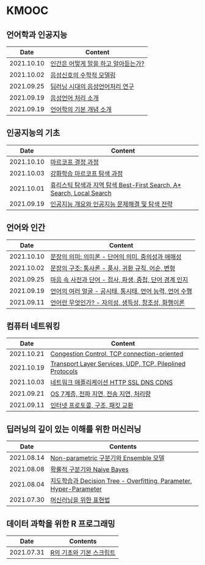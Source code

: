 # KMOOC

## 언어학과 인공지능

| Date       | Content                                                      |
| ---------- | ------------------------------------------------------------ |
| 2021.10.10 | [인간은 어떻게 말을 하고 알아듣는가?](https://github.com/ruslanlvivsky/kmooc/blob/main/linguistics-and-ai/week5.md) |
| 2021.10.02 | [음성신호의 수학적 모델링](https://github.com/jinsuSang/kmooc/blob/main/linguistics-and-ai/week4.md) |
| 2021.09.25 | [딥러닝 시대의 음성언어처리 연구](https://github.com/jinsuSang/kmooc/blob/main/linguistics-and-ai/week3.md) |
| 2021.09.19 | [음성언어 처리 소개](https://github.com/jinsuSang/kmooc/blob/main/linguistics-and-ai/week2.md) |
| 2021.09.19 | [언어학의 기본 개념 소개](https://github.com/jinsuSang/kmooc/blob/main/linguistics-and-ai/week1.md) |

## 인공지능의 기초

| Date       | Content                                                      |
| ---------- | ------------------------------------------------------------ |
| 2021.10.10 | [마르코프 결정 과정](https://github.com/ruslanlvivsky/kmooc/blob/main/basics-of-artificial-intelligence/week5.md) |
| 2021.10.03 | [강화학습 마르코프 탐색 과정](https://github.com/jinsuSang/kmooc/blob/main/basics-of-artificial-intelligence/week4.md) |
| 2021.10.01 | [휴리스틱 탐색과 지역 탐색 Best-First Search, A* Search, Local Search](https://github.com/jinsuSang/kmooc/blob/main/basics-of-artificial-intelligence/week3.md) |
| 2021.09.19 | [인공지능 개요와 인공지능 문제해결 및 탐색 전략](https://github.com/jinsuSang/kmooc/blob/main/basics-of-artificial-intelligence/week1-and-week2.md) |

## 언어와 인간

| Date       | Content                                                      |
| ---------- | ------------------------------------------------------------ |
| 2021.10.10 | [문장의 의미: 의미론 - 단어의 의미, 중의성과 애매성](https://github.com/ruslanlvivsky/kmooc/blob/main/human-and-language/week05-sentence-meaning-semantics.md) |
| 2021.10.02 | [문장의 구조: 통사론 - 품사, 귀환 규칙, 어순, 변형](https://github.com/jinsuSang/kmooc/blob/main/human-and-language/week04-sentence-structures-syntax.md) |
| 2021.09.25 | [마음 속 사전과 단어 - 접사, 파생, 중첩, 단어 경계 인지](https://github.com/jinsuSang/kmooc/blob/main/human-and-language/week03-mental-lexicon-and-words.md) |
| 2021.09.19 | [언어의 여러 얼굴 - 공시태, 통시태, 언어 능력, 언어 수행](https://github.com/jinsuSang/kmooc/blob/main/human-and-language/week02-many-faces-of-language.md) |
| 2021.09.11 | [언어란 무엇인가? - 자의성, 생득성, 창조성, 화행이론](https://github.com/jinsuSang/kmooc/blob/main/human-and-language/week01-what-is-language.md) |

## 컴퓨터 네트워킹

| Date       | Content                                                      |
| ---------- | ------------------------------------------------------------ |
| 2021.10.21 | [Congestion Control, TCP connection-oriented](https://github.com/ruslanlvivsky/kmooc/blob/main/computer-networking/week05-transmission-control-protocol.md) |
| 2021.10.19 | [Transport Layer Services, UDP, TCP, Pileplined Protocols](https://github.com/ruslanlvivsky/kmooc/blob/main/computer-networking/week04-transport-layer-services.md) |
| 2021.10.03 | [네트워크 애플리케이션 HTTP SSL DNS CDNS](https://github.com/jinsuSang/kmooc/blob/main/computer-networking/week03-network-application.md) |
| 2021.09.21 | [OS 7계층, 전파 지연, 전송 지연, 처리량](https://github.com/jinsuSang/kmooc/blob/main/computer-networking/week02-network-internet.md) |
| 2021.09.11 | [인터넷 프로토콜, 구조, 패킷 교환](https://github.com/jinsuSang/kmooc/blob/main/computer-networking/week01-internet-protocol.md) |

## 딥러닝의 깊이 있는 이해를 위한 머신러닝

| Date       | Contents                                                     |
| ---------- | ------------------------------------------------------------ |
| 2021.08.14 | [Non-parametric 구분기와  Ensemble 모델](https://github.com/jinsuSang/kmooc/blob/main/machine-learning-for-deep-learning/non-parametric-classifier-and-ensemble-model.md) |
| 2021.08.08 | [확률적 구분기와 Naive Bayes](https://github.com/jinsuSang/kmooc/blob/main/machine-learning-for-deep-learning/naive-bayes.md) |
| 2021.08.04 | [지도학습과 Decision Tree - Overfitting, Parameter, Hyper-Parameter](https://github.com/jinsuSang/kmooc/blob/main/machine-learning-for-deep-learning/supervised-learning-and-decision-tree.md) |
| 2021.07.30 | [머신러닝을 위한 표현법](https://github.com/jinsuSang/kmooc/blob/main/machine-learning-for-deep-learning/expressions-for-machine-learning.md) |

## 데이터 과학을 위한 R 프로그래밍

| Date       | Contents                                                     |
| ---------- | ------------------------------------------------------------ |
| 2021.07.31 | [R의 기초와 기본 스크립트](https://github.com/jinsuSang/kmooc/blob/main/r-programming-for-data-science/01-basic-r-script.md) |


